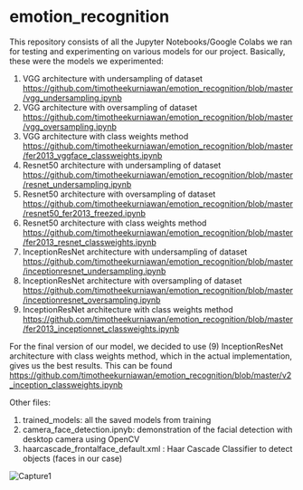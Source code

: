 # emotion_recognition
This repository consists of all the Jupyter Notebooks/Google Colabs we ran for testing and experimenting on various models for our project. Basically, these were the models we experimented:

1. VGG architecture with undersampling of dataset
https://github.com/timotheekurniawan/emotion_recognition/blob/master/vgg_undersampling.ipynb
2. VGG architecture with oversampling of dataset
https://github.com/timotheekurniawan/emotion_recognition/blob/master/vgg_oversampling.ipynb
3. VGG architecture with class weights method
https://github.com/timotheekurniawan/emotion_recognition/blob/master/fer2013_vggface_classweights.ipynb
4. Resnet50 architecture with undersampling of dataset
https://github.com/timotheekurniawan/emotion_recognition/blob/master/resnet_undersampling.ipynb
5. Resnet50 architecture with oversampling of dataset
https://github.com/timotheekurniawan/emotion_recognition/blob/master/resnet50_fer2013_freezed.ipynb
6. Resnet50 architecture with class weights method
https://github.com/timotheekurniawan/emotion_recognition/blob/master/fer2013_resnet_classweights.ipynb
7. InceptionResNet architecture with undersampling of dataset
https://github.com/timotheekurniawan/emotion_recognition/blob/master/inceptionresnet_undersampling.ipynb
8. InceptionResNet architecture with oversampling of dataset
https://github.com/timotheekurniawan/emotion_recognition/blob/master/inceptionresnet_oversampling.ipynb
9. InceptionResNet architecture with class weights method
https://github.com/timotheekurniawan/emotion_recognition/blob/master/fer2013_inceptionnet_classweights.ipynb

For the final version of our model, we decided to use (9) InceptionResNet architecture with class weights method, which in the actual implementation, gives us the best results.
This can be found https://github.com/timotheekurniawan/emotion_recognition/blob/master/v2_inception_classweights.ipynb

Other files:
1. trained_models: all the saved models from training
2. camera_face_detection.ipnyb: demonstration of the facial detection with desktop camera using OpenCV
3. haarcascade_frontalface_default.xml : Haar Cascade Classifier to detect objects (faces in our case)

![Capture1](https://user-images.githubusercontent.com/61657963/115520010-4cbdf180-a2bc-11eb-8966-2e02d4d30c42.JPG)
